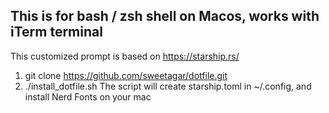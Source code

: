 ## This is for bash / zsh shell on Macos, works with iTerm terminal ##
This customized prompt is based on https://starship.rs/
1. git clone https://github.com/sweetagar/dotfile.git
2. ./install_dotfile.sh
The script will create starship.toml in ~/.config, and install Nerd Fonts on your mac
